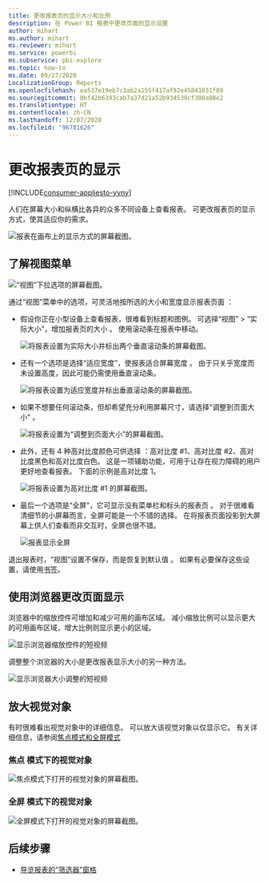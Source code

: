 ```yaml
---
title: 更改报表页的显示大小和比例
description: 在 Power BI 报表中更改页面的显示设置
author: mihart
ms.author: mihart
ms.reviewer: mihart
ms.service: powerbi
ms.subservice: pbi-explore
ms.topic: how-to
ms.date: 09/27/2020
LocalizationGroup: Reports
ms.openlocfilehash: ea537e19eb7c3ab2a155f417af92e45841031f89
ms.sourcegitcommit: 0bf42b6393cab7a37d21a52b934539cf300a08e2
ms.translationtype: HT
ms.contentlocale: zh-CN
ms.lasthandoff: 12/07/2020
ms.locfileid: "96781626"
---
```

# <a name="change-the-display-of-a-report-page"></a>更改报表页的显示

[!INCLUDE[consumer-appliesto-yyny](../includes/consumer-appliesto-yyny.md)]


人们在屏幕大小和纵横比各异的众多不同设备上查看报表。 可更改报表页的显示方式，使其适应你的需求。

![报表在画布上的显示方式的屏幕截图。](media/end-user-report-view/power-bi-canvas.png)

## <a name="explore-the-view-menu"></a>了解视图菜单

![“视图”下拉选项的屏幕截图。](media/end-user-report-view/power-bi-menu-view.png)


通过“视图”菜单中的选项，可灵活地按所选的大小和宽度显示报表页面  ：

- 假设你正在小型设备上查看报表，很难看到标题和图例。  可选择“视图” > “实际大小”，增加报表页的大小   。 使用滚动条在报表中移动。

    ![将报表设置为实际大小并标出两个垂直滚动条的屏幕截图。](media/end-user-report-view/power-bi-view-actual.png)

- 还有一个选项是选择“适应宽度”，使报表适合屏幕宽度  。 由于只关乎宽度而未设置高度，因此可能仍需使用垂直滚动条。

  ![将报表设置为适应宽度并标出垂直滚动条的屏幕截图。](media/end-user-report-view/power-bi-view-width.png)

- 如果不想要任何滚动条，但却希望充分利用屏幕尺寸，请选择“调整到页面大小”  。

   ![将报表设置为“调整到页面大小”的屏幕截图。](media/end-user-report-view/power-bi-view-fit.png)

- 此外，还有 4 种高对比度颜色可供选择  ：高对比度 #1、高对比度 #2、高对比度黑色和高对比度白色。 这是一项辅助功能，可用于让存在视力障碍的用户更好地查看报表。 下面的示例是高对比度 1。 

    ![将报表设置为高对比度 #1 的屏幕截图。](media/end-user-report-view/power-bi-contrast1.png)

- 最后一个选项是“全屏”，它可显示没有菜单栏和标头的报表页  。 对于很难看清细节的小屏幕而言，全屏可能是一个不错的选择。  在将报表页面投影到大屏幕上供人们查看而非交互时，全屏也很不错。  

    ![报表显示全屏](media/end-user-report-view/power-bi-full-screen.png)

退出报表时，“视图”设置不保存，而是恢复到默认值  。 如果有必要保存这些设置，请使用[书签](end-user-bookmarks.md)。

## <a name="use-your-browser-to-change-page-display"></a>使用浏览器更改页面显示

浏览器中的缩放控件可增加和减少可用的画布区域。 减小缩放比例可以显示更大的可用画布区域，增大比例则显示更小的区域。 

![显示浏览器缩放控件的短视频](media/end-user-report-view/power-bi-zoom.png)

调整整个浏览器的大小是更改报表显示大小的另一种方法。 

![显示浏览器大小调整的短视频](media/end-user-report-view/power-bi-resize-browser.gif)

## <a name="zoom-in-on-a-visual"></a>放大视觉对象
有时很难看出视觉对象中的详细信息。 可以放大该视觉对象以仅显示它。 有关详细信息，请参阅[焦点模式和全屏模式](end-user-focus.md)

### <a name="a-visual-in-focus-mode"></a>焦点  模式下的视觉对象

![焦点模式下打开的视觉对象的屏幕截图。](media/end-user-report-view/power-bi-focus.png)

### <a name="a-visual-in-full-screen-mode"></a>全屏  模式下的视觉对象
![全屏模式下打开的视觉对象的屏幕截图。](media/end-user-report-view/power-bi-full-screen.png)

## <a name="next-steps"></a>后续步骤

* [导览报表的“筛选器”窗格](end-user-report-filter.md)